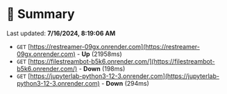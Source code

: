 # 📖 Summary
Last updated: **7/16/2024, 8:19:06 AM**

- `GET` [https://restreamer-09gx.onrender.com](https://restreamer-09gx.onrender.com) - **Up** (21958ms)
- `GET` [https://filestreambot-b5k6.onrender.com/](https://filestreambot-b5k6.onrender.com/) - **Down** (198ms)
- `GET` [https://jupyterlab-python3-12-3.onrender.com](https://jupyterlab-python3-12-3.onrender.com) - **Down** (294ms)
